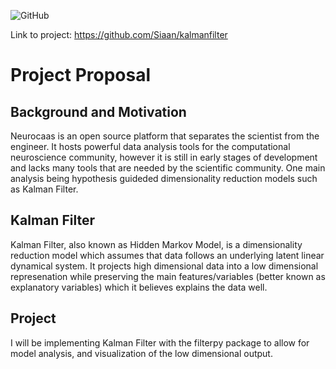 ![GitHub](https://img.shields.io/github/license/siaan/project-proposals-f2020?style=plastic)

Link to project: https://github.com/Siaan/kalmanfilter
# Project Proposal

## Background and Motivation

Neurocaas is an open source platform that separates the scientist from the engineer. It hosts powerful data analysis tools for the computational neuroscience community, however it is still in early stages of development and lacks many tools that are needed by the scientific community. One main analysis being  hypothesis guideded dimensionality reduction models such as Kalman Filter.

## Kalman Filter

Kalman Filter, also known as Hidden Markov Model, is a dimensionality reduction model which assumes that data follows an underlying latent linear dynamical system. It projects high dimensional data into a low dimensional represenation while preserving the main features/variables (better known as explanatory variables) which it believes explains the data well. 

## Project

I will be implementing Kalman Filter with the filterpy package to allow for model analysis, and visualization of the low dimensional output.


